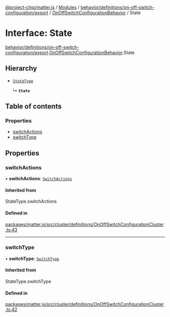[@project-chip/matter.js](../README.md) / [Modules](../modules.md) / [behavior/definitions/on-off-switch-configuration/export](../modules/behavior_definitions_on_off_switch_configuration_export.md) / [OnOffSwitchConfigurationBehavior](../modules/behavior_definitions_on_off_switch_configuration_export.OnOffSwitchConfigurationBehavior.md) / State

# Interface: State

[behavior/definitions/on-off-switch-configuration/export](../modules/behavior_definitions_on_off_switch_configuration_export.md).[OnOffSwitchConfigurationBehavior](../modules/behavior_definitions_on_off_switch_configuration_export.OnOffSwitchConfigurationBehavior.md).State

## Hierarchy

- [`StateType`](../modules/behavior_definitions_on_off_switch_configuration_export._internal_.md#statetype)

  ↳ **`State`**

## Table of contents

### Properties

- [switchActions](behavior_definitions_on_off_switch_configuration_export.OnOffSwitchConfigurationBehavior.State.md#switchactions)
- [switchType](behavior_definitions_on_off_switch_configuration_export.OnOffSwitchConfigurationBehavior.State.md#switchtype)

## Properties

### switchActions

• **switchActions**: [`SwitchActions`](../enums/cluster_export.OnOffSwitchConfiguration.SwitchActions.md)

#### Inherited from

StateType.switchActions

#### Defined in

[packages/matter.js/src/cluster/definitions/OnOffSwitchConfigurationCluster.ts:43](https://github.com/project-chip/matter.js/blob/558e12c94a201592c28c7bc0743705360b3e5ca6/packages/matter.js/src/cluster/definitions/OnOffSwitchConfigurationCluster.ts#L43)

___

### switchType

• **switchType**: [`SwitchType`](../enums/cluster_export.OnOffSwitchConfiguration.SwitchType.md)

#### Inherited from

StateType.switchType

#### Defined in

[packages/matter.js/src/cluster/definitions/OnOffSwitchConfigurationCluster.ts:42](https://github.com/project-chip/matter.js/blob/558e12c94a201592c28c7bc0743705360b3e5ca6/packages/matter.js/src/cluster/definitions/OnOffSwitchConfigurationCluster.ts#L42)
